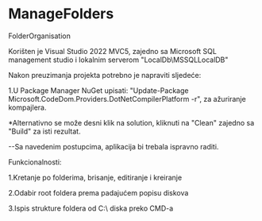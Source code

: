 # ManageFolders

FolderOrganisation

Korišten je Visual Studio 2022 MVC5, zajedno sa Microsoft SQL management studio i lokalnim serverom "LocalDb\MSSQLLocalDB"

Nakon preuzimanja projekta potrebno je napraviti sljedeće:

1.U Package Manager NuGet upisati: "Update-Package Microsoft.CodeDom.Providers.DotNetCompilerPlatform -r", za ažuriranje kompajlera.

*Alternativno se može desni klik na solution, kliknuti na "Clean" zajedno sa "Build" za isti rezultat.

--Sa navedenim postupcima, aplikacija bi trebala ispravno raditi.

Funkcionalnosti:

1.Kretanje po folderima, brisanje, editiranje i kreiranje

2.Odabir root foldera prema padajućem popisu diskova

3.Ispis strukture foldera od C:\ diska preko CMD-a
